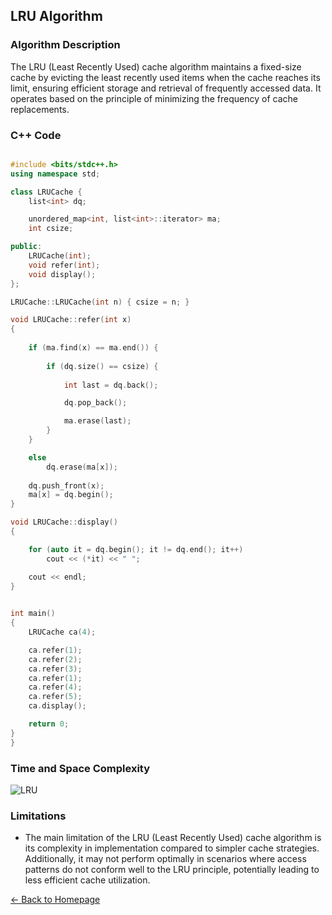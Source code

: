 ## LRU Algorithm

### Algorithm Description
The LRU (Least Recently Used) cache algorithm maintains a fixed-size cache by evicting the least recently used items when the cache reaches its limit, ensuring efficient storage and retrieval of frequently accessed data. It operates based on the principle of minimizing the frequency of cache replacements.

### C++ Code

```cpp

#include <bits/stdc++.h> 
using namespace std;  

class LRUCache { 
	list<int> dq; 

	unordered_map<int, list<int>::iterator> ma; 
	int csize; 

public: 
	LRUCache(int); 
	void refer(int); 
	void display(); 
}; 

LRUCache::LRUCache(int n) { csize = n; } 

void LRUCache::refer(int x) 
{ 
	 
	if (ma.find(x) == ma.end()) { 
		 
		if (dq.size() == csize) { 
			
			int last = dq.back(); 

			dq.pop_back(); 

			ma.erase(last); 
		} 
	} 

	else
		dq.erase(ma[x]); 
 
	dq.push_front(x); 
	ma[x] = dq.begin(); 
} 

void LRUCache::display() 
{ 

	for (auto it = dq.begin(); it != dq.end(); it++) 
		cout << (*it) << " "; 

	cout << endl; 
} 

 
int main() 
{ 
	LRUCache ca(4); 

	ca.refer(1); 
	ca.refer(2); 
	ca.refer(3); 
	ca.refer(1); 
	ca.refer(4); 
	ca.refer(5); 
	ca.display(); 

	return 0; 
} 
}
```

### Time and Space Complexity
![LRU](https://github.com/DEBANSHU007/FoodDelivery.github.io/assets/67229736/6a3d8d16-386d-481a-ae79-4b4a0ccf4d41)


### Limitations
* The main limitation of the LRU (Least Recently Used) cache algorithm is its complexity in implementation compared to simpler cache strategies. Additionally, it may not perform optimally in scenarios where access patterns do not conform well to the LRU principle, potentially leading to less efficient cache utilization.

[← Back to Homepage](../README.md)

